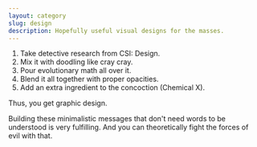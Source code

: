 ```yaml
---
layout: category
slug: design
description: Hopefully useful visual designs for the masses.
---
```


1. Take detective research from CSI: Design.
2. Mix it with doodling like cray cray.
3. Pour evolutionary math all over it.
4. Blend it all together with proper opacities.
5. Add an extra ingredient to the concoction (Chemical X).

Thus, you get graphic design.

Building these minimalistic messages that don't need words to be understood is very fulfilling. And you can theoretically fight the forces of evil with that.
